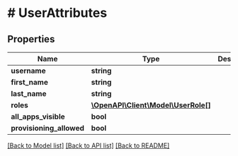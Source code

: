 # # UserAttributes

## Properties

Name | Type | Description | Notes
------------ | ------------- | ------------- | -------------
**username** | **string** |  | [optional] 
**first_name** | **string** |  | [optional] 
**last_name** | **string** |  | [optional] 
**roles** | [**\OpenAPI\Client\Model\UserRole[]**](UserRole.md) |  | [optional] 
**all_apps_visible** | **bool** |  | [optional] 
**provisioning_allowed** | **bool** |  | [optional] 

[[Back to Model list]](../../README.md#documentation-for-models) [[Back to API list]](../../README.md#documentation-for-api-endpoints) [[Back to README]](../../README.md)


